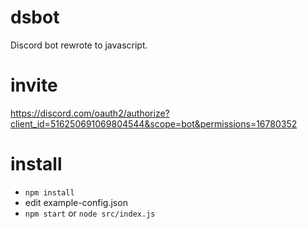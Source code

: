 # dsbot
Discord bot rewrote to javascript.

# invite
https://discord.com/oauth2/authorize?client_id=516250691069804544&scope=bot&permissions=16780352

# install
* `npm install`
* edit example-config.json
* `npm start` or `node src/index.js`
